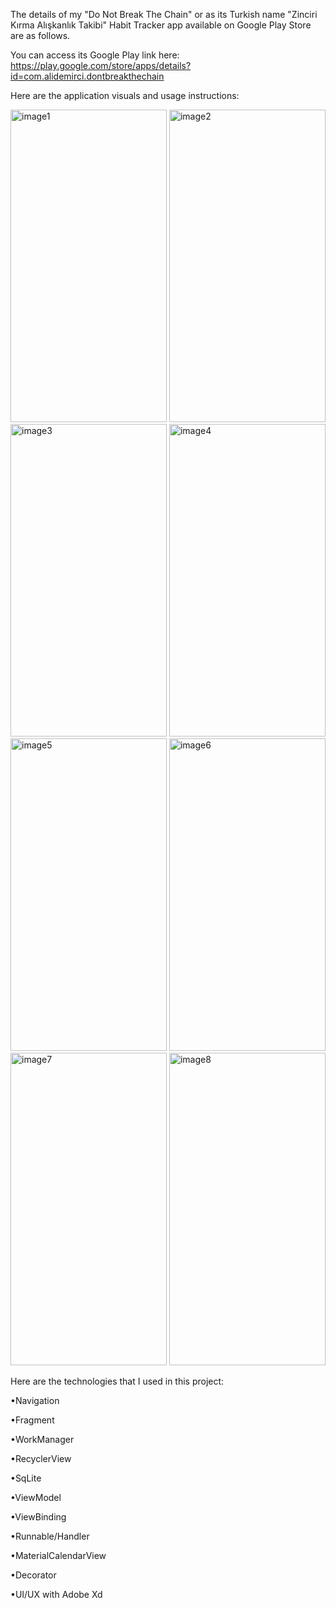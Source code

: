 The details of my "Do Not Break The Chain" or as its Turkish name "Zinciri Kırma Alışkanlık Takibi" Habit Tracker app available on Google Play Store are as follows. 

You can access its Google Play link here: https://play.google.com/store/apps/details?id=com.alidemirci.dontbreakthechain


Here are the application visuals and usage instructions:

<img src="https://github.com/AliDmrcIo/ZinciriKirma/assets/110434358/6debe697-6873-4b51-811c-6bfe3a98a528" alt="image1" width="250" height="500">
<img src="https://github.com/AliDmrcIo/ZinciriKirma/assets/110434358/cc9a4ac9-c48e-46c0-a64b-fe5cfa17a9f4" alt="image2" width="250" height="500">
<img src="https://github.com/AliDmrcIo/ZinciriKirma/assets/110434358/c512a3de-5cdf-4141-b367-fa1055c6ba93" alt="image3" width="250" height="500">
<img src="https://github.com/AliDmrcIo/ZinciriKirma/assets/110434358/a292f31f-54b5-4e16-84cb-3ac8a2c4dd9b" alt="image4" width="250" height="500">
<img src="https://github.com/AliDmrcIo/ZinciriKirma/assets/110434358/bb050d3c-47a7-4556-84b3-a3bc5c8c3b6e" alt="image5" width="250" height="500">
<img src="https://github.com/AliDmrcIo/ZinciriKirma/assets/110434358/8f10b208-be4d-4bdb-bebd-bf7499c26d9b" alt="image6" width="250" height="500">
<img src="https://github.com/AliDmrcIo/ZinciriKirma/assets/110434358/da43d933-a0e5-4772-a4df-88c249e9bd69" alt="image7" width="250" height="500">
<img src="https://github.com/AliDmrcIo/ZinciriKirma/assets/110434358/0d820950-1984-4e7a-89fc-765fe3b8549f" alt="image8" width="250" height="500">

Here are the technologies that I used in this project:

•Navigation

•Fragment

•WorkManager

•RecyclerView

•SqLite

•ViewModel

•ViewBinding

•Runnable/Handler

•MaterialCalendarView

•Decorator

•UI/UX with Adobe Xd 

